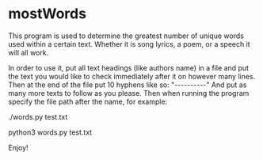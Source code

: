 # mostWords

This program is used to determine the greatest number of unique words used within a certain text. Whether it is song lyrics, a poem, or a speech it will all work.

In order to use it, put all text headings (like authors name) in a file and put the text you would like to check immediately after it on however many lines. Then at the end of the file put 10 hyphens like so: "----------"
And put as many more texts to follow as you please. Then when running the program specify the file path after the name, for example:

./words.py test.txt

python3 words.py test.txt

Enjoy!
